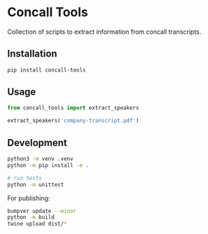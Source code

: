 # Concall Tools

Collection of scripts to extract information from concall transcripts.

## Installation

```bash
pip install concall-tools
```

## Usage

```python
from concall_tools import extract_speakers

extract_speakers('company-transcript.pdf')
```

## Development

```bash
python3 -m venv .venv
python -m pip install -e .

# run tests
python -m unittest
```

For publishing:

```bash
bumpver update --minor
python -m build
twine upload dist/*
```
